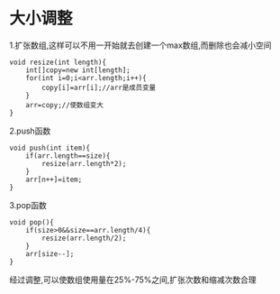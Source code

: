 # 大小调整
1.扩张数组,这样可以不用一开始就去创建一个max数组,而删除也会减小空间
```
void resize(int length){
    int[]copy=new int[length];
    for(int i=0;i<arr.length;i++){
        copy[i]=arr[i];//arr是成员变量
    }
    arr=copy;//使数组变大
}

```
2.push函数
```
void push(int item){
    if(arr.length==size){
        resize(arr.length*2);
    }
    arr[n++]=item;
}

```

3.pop函数
```
void pop(){
    if(size>0&&size==arr.length/4){
        resize(arr.length/2);
    }
    arr[size--];
}

```

经过调整,可以使数组使用量在25%-75%之间,扩张次数和缩减次数合理